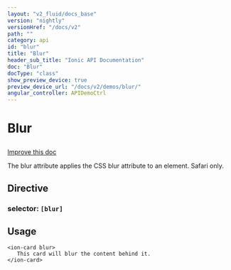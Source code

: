 ```yaml
---
layout: "v2_fluid/docs_base"
version: "nightly"
versionHref: "/docs/v2"
path: ""
category: api
id: "blur"
title: "Blur"
header_sub_title: "Ionic API Documentation"
doc: "Blur"
docType: "class"
show_preview_device: true
preview_device_url: "/docs/v2/demos/blur/"
angular_controller: APIDemoCtrl 
---
```










<h1 class="api-title">
<a class="anchor" name="blur" href="#blur"></a>

Blur






</h1>

<a class="improve-v2-docs" href="http://github.com/driftyco/ionic/edit/2.0//ionic/components/blur/blur.ts#L0">
Improve this doc
</a>






<p>The blur attribute applies the CSS blur attribute to an element. Safari only.</p>


<h2><a class="anchor" name="Directive" href="#Directive"></a>Directive</h2>
<h3>selector: <code>[blur]</code></h3>
<!-- @usage tag -->

<h2><a class="anchor" name="usage" href="#usage"></a>Usage</h2>

<pre><code class="lang-html">&lt;ion-card blur&gt;
   This card will blur the content behind it.
&lt;/ion-card&gt;
</code></pre>




<!-- @property tags -->



<!-- instance methods on the class --><!-- related link --><!-- end content block -->


<!-- end body block -->

